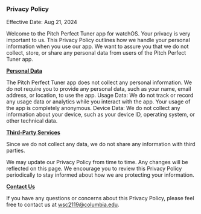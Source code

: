 ### **Privacy Policy**

Effective Date: Aug 21, 2024

Welcome to the Pitch Perfect Tuner app for watchOS. Your privacy is very important to us. This Privacy Policy outlines how we handle your personal information when you use our app. We want to assure you that we do not collect, store, or share any personal data from users of the Pitch Perfect Tuner app.

**<ins>Personal Data</ins>**

The Pitch Perfect Tuner app does not collect any personal information. We do not require you to provide any personal data, such as your name, email address, or location, to use the app.
Usage Data: We do not track or record any usage data or analytics while you interact with the app. Your usage of the app is completely anonymous.
Device Data: We do not collect any information about your device, such as your device ID, operating system, or other technical data.

**<ins>Third-Party Services</ins>**

Since we do not collect any data, we do not share any information with third parties.

We may update our Privacy Policy from time to time. Any changes will be reflected on this page. We encourage you to review this Privacy Policy periodically to stay informed about how we are protecting your information.

**<ins>Contact Us</ins>**

If you have any questions or concerns about this Privacy Policy, please feel free to contact us at wsc2119@columbia.edu.

